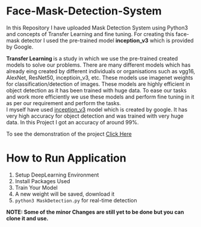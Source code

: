 # Face-Mask-Detection-System
In this Repository I have uploaded Mask Detection System using Python3 and concepts of Transfer Learning and fine tuning. For creating this face-mask detector I used the pre-trained model <b>inception_v3</b> which is provided by Google.<br>

<b>Transfer Learning </b>is a study in which we use the pre-trained created models to solve our problems. There are many different models which has already eing created by different individuals or organisations such as vgg16, AlexNet, ResNet50, inceptioin_v3, etc. These models use imagenet weights for classification/detection of images. These models are highly efficient in object detection as it has been trained with huge data. To ease our tasks and work more efficiently we use these models and perform fine tuning in it as per our requirement and perform the tasks.<br>
I myself have used <a href="https://cloud.google.com/tpu/docs/inception-v3-advanced">inception_v3</a> model which is created by google. It has very high accuracy for object detection and was trained with very huge data. In this Project I got an accuracy of around 99%.


To see the demonstration of the project <a href="https://www.linkedin.com/posts/abhinavdubey26_project-errors-efforts-activity-6689589758961754114-v8YU">Click Here</a><br>
# How to Run Application
1. Setup DeepLearning Environment<br>
2. Install Packages Used <br>
3. Train Your Model<br>
4. A new weight will be saved, download it<br>
5. <code>python3 MaskDetection.py</code> for real-time detection



<b>NOTE: Some of the minor Changes are still yet to be done but you can clone it and use.</b>
